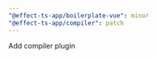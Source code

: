 ```yaml
---
"@effect-ts-app/boilerplate-vue": minor
"@effect-ts-app/compiler": patch
---
```


Add compiler plugin
